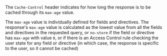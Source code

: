 The `Cache-Control` header indicates for how long the response is to be cached through its `max-age` value.

The `max-age` value is individually defined for fields and directives. The response's `max-age` value is calculated as the lowest value from all the fields and directives in the requested query, or `no-store` if the field or directive has `max-age` with value `0`, or if there is an Access Control rule checking the user state for any field or directive (in which case, the response is specific to the user, so it cannot be cached)

